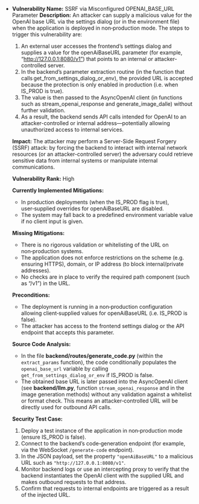 - **Vulnerability Name:** SSRF via Misconfigured OPENAI_BASE_URL Parameter
  **Description:**
  An attacker can supply a malicious value for the OpenAI base URL via the settings dialog (or in the environment file) when the application is deployed in non‐production mode. The steps to trigger this vulnerability are:
  1. An external user accesses the frontend’s settings dialog and supplies a value for the openAiBaseURL parameter (for example, “http://127.0.0.1:8080/v1”) that points to an internal or attacker-controlled server.
  2. In the backend’s parameter extraction routine (in the function that calls get_from_settings_dialog_or_env), the provided URL is accepted because the protection is only enabled in production (i.e. when IS_PROD is true).
  3. The value is then passed to the AsyncOpenAI client (in functions such as stream_openai_response and generate_image_dalle) without further validation.
  4. As a result, the backend sends API calls intended for OpenAI to an attacker-controlled or internal address—potentially allowing unauthorized access to internal services.

  **Impact:**
  The attacker may perform a Server-Side Request Forgery (SSRF) attack: by forcing the backend to interact with internal network resources (or an attacker-controlled server) the adversary could retrieve sensitive data from internal systems or manipulate internal communications.

  **Vulnerability Rank:** High

  **Currently Implemented Mitigations:**
  - In production deployments (when the IS_PROD flag is true), user‑supplied overrides for openAiBaseURL are disabled.
  - The system may fall back to a predefined environment variable value if no client input is given.

  **Missing Mitigations:**
  - There is no rigorous validation or whitelisting of the URL on non‑production systems.
  - The application does not enforce restrictions on the scheme (e.g. ensuring HTTPS), domain, or IP address (to block internal/private addresses).
  - No checks are in place to verify the required path component (such as “/v1”) in the URL.

  **Preconditions:**
  - The deployment is running in a non‑production configuration allowing client‑supplied values for openAiBaseURL (i.e. IS_PROD is false).
  - The attacker has access to the frontend settings dialog or the API endpoint that accepts this parameter.

  **Source Code Analysis:**
  - In the file **backend/routes/generate_code.py** (within the `extract_params` function), the code conditionally populates the `openai_base_url` variable by calling `get_from_settings_dialog_or_env` if IS_PROD is false.
  - The obtained base URL is later passed into the AsyncOpenAI client (see **backend/llm.py**, function `stream_openai_response` and in the image generation methods) without any validation against a whitelist or format check. This means an attacker‑controlled URL will be directly used for outbound API calls.

  **Security Test Case:**
  1. Deploy a test instance of the application in non‑production mode (ensure IS_PROD is false).
  2. Connect to the backend’s code‐generation endpoint (for example, via the WebSocket `/generate-code` endpoint).
  3. In the JSON payload, set the property `"openAiBaseURL"` to a malicious URL such as `"http://127.0.0.1:8080/v1"`.
  4. Monitor backend logs or use an intercepting proxy to verify that the backend instantiates the OpenAI client with the supplied URL and makes outbound requests to that address.
  5. Confirm that requests to internal endpoints are triggered as a result of the injected URL.
